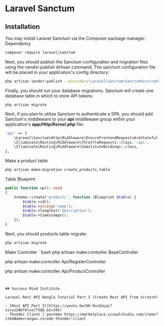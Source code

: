 # Laravel Sanctum

## Installation
You may install Laravel Sanctum via the Composer package manager: Dependency
 ```bash
composer require laravel/sanctum
```

Next, you should publish the Sanctum configuration and migration files using the vendor:publish Artisan command. The sanctum configuration file will be placed in your application's config directory:
```bash
php artisan vendor:publish --provider="Laravel\Sanctum\SanctumServiceProvider"
```

Finally, you should run your database migrations. Sanctum will create one database table in which to store API tokens:
```
php artisan migrate
```

Next, if you plan to utilize Sanctum to authenticate a SPA, you should add Sanctum's middleware to your ***api*** middleware group within your application's ***app/Http/Kernel.php*** file:
```bash
'api' => [
    \Laravel\Sanctum\Http\Middleware\EnsureFrontendRequestsAreStateful::class,
    \Illuminate\Routing\Middleware\ThrottleRequests::class.':api',
    \Illuminate\Routing\Middleware\SubstituteBindings::class,
],
```


Make a product table
```bash
php artisan make:migration create_products_table
```

Table Blueprint
```php
public function up(): void
{
    Schema::create('products', function (Blueprint $table) {
        $table->id();
        $table->string('name');
        $table->longText('description');
        $table->timestamps();
    });
}
```

Next, you should products table migrate:
```bash
php artisan migrate
```

Make Controller
``bash
php artisan make:controller BaseController

php artisan make:controller Api/RegisterController

php artisan make:controller Api/ProductController
```


## Success Mind Institute

Laravel Rest API Bangla Tutorial Part I (Create Rest API from Scratch)

- [Rest API Part I](https://youtu.be/bK-9vuZoLqc?si=sz2AbfklvolT5QQ_&t=345)
- Thunder Client | postman https://marketplace.visualstudio.com/items?itemName=rangav.vscode-thunder-client
